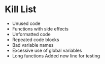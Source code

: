 Kill List
=========
* Unused code
* Functions with side effects
* Unformatted code
* Repeated code blocks
* Bad variable names
* Excessive use of global variables
* Long functions
Added new line for testing
